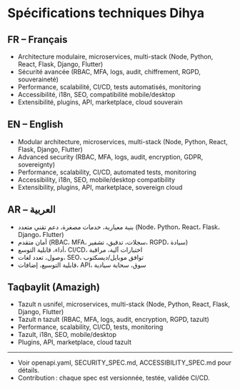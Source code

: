 # Spécifications techniques Dihya

## FR – Français
- Architecture modulaire, microservices, multi-stack (Node, Python, React, Flask, Django, Flutter)
- Sécurité avancée (RBAC, MFA, logs, audit, chiffrement, RGPD, souveraineté)
- Performance, scalabilité, CI/CD, tests automatisés, monitoring
- Accessibilité, i18n, SEO, compatibilité mobile/desktop
- Extensibilité, plugins, API, marketplace, cloud souverain

## EN – English
- Modular architecture, microservices, multi-stack (Node, Python, React, Flask, Django, Flutter)
- Advanced security (RBAC, MFA, logs, audit, encryption, GDPR, sovereignty)
- Performance, scalability, CI/CD, automated tests, monitoring
- Accessibility, i18n, SEO, mobile/desktop compatibility
- Extensibility, plugins, API, marketplace, sovereign cloud

## AR – العربية
- بنية معيارية، خدمات مصغرة، دعم تقني متعدد (Node، Python، React، Flask، Django، Flutter)
- أمان متقدم (RBAC، MFA، سجلات، تدقيق، تشفير، RGPD، سيادة)
- أداء، قابلية التوسع، CI/CD، اختبارات آلية، مراقبة
- وصول، تعدد لغات، SEO، توافق موبايل/ديسكتوب
- قابلية التوسيع، إضافات، API، سوق، سحابة سيادية

## Taqbaylit (Amazigh)
- Tazult n usnifel, microservices, multi-stack (Node, Python, React, Flask, Django, Flutter)
- Tazult n tazult (RBAC, MFA, logs, audit, encryption, RGPD, tazult)
- Performance, scalability, CI/CD, tests, monitoring
- Tazult, i18n, SEO, mobile/desktop
- Plugins, API, marketplace, cloud tazult

---

- Voir openapi.yaml, SECURITY_SPEC.md, ACCESSIBILITY_SPEC.md pour détails.
- Contribution : chaque spec est versionnée, testée, validée CI/CD.
